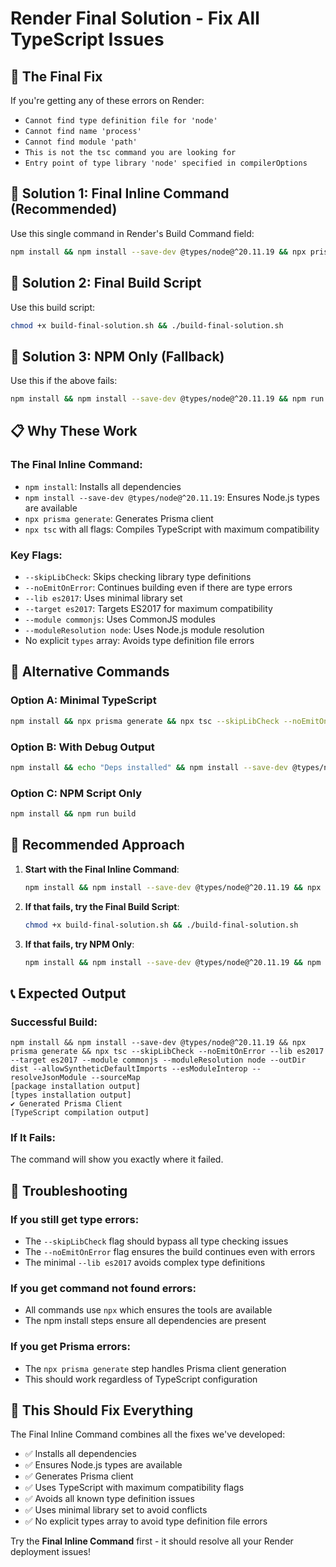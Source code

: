 # Render Final Solution - Fix All TypeScript Issues

## 🎯 **The Final Fix**

If you're getting any of these errors on Render:
- `Cannot find type definition file for 'node'`
- `Cannot find name 'process'`
- `Cannot find module 'path'`
- `This is not the tsc command you are looking for`
- `Entry point of type library 'node' specified in compilerOptions`

## 🚀 **Solution 1: Final Inline Command (Recommended)**

Use this single command in Render's Build Command field:

```bash
npm install && npm install --save-dev @types/node@^20.11.19 && npx prisma generate && npx tsc --skipLibCheck --noEmitOnError --lib es2017 --target es2017 --module commonjs --moduleResolution node --outDir dist --allowSyntheticDefaultImports --esModuleInterop --resolveJsonModule --sourceMap
```

## 🚀 **Solution 2: Final Build Script**

Use this build script:

```bash
chmod +x build-final-solution.sh && ./build-final-solution.sh
```

## 🚀 **Solution 3: NPM Only (Fallback)**

Use this if the above fails:

```bash
npm install && npm install --save-dev @types/node@^20.11.19 && npm run build
```

## 📋 **Why These Work**

### **The Final Inline Command:**
- `npm install`: Installs all dependencies
- `npm install --save-dev @types/node@^20.11.19`: Ensures Node.js types are available
- `npx prisma generate`: Generates Prisma client
- `npx tsc` with all flags: Compiles TypeScript with maximum compatibility

### **Key Flags:**
- `--skipLibCheck`: Skips checking library type definitions
- `--noEmitOnError`: Continues building even if there are type errors
- `--lib es2017`: Uses minimal library set
- `--target es2017`: Targets ES2017 for maximum compatibility
- `--module commonjs`: Uses CommonJS modules
- `--moduleResolution node`: Uses Node.js module resolution
- No explicit `types` array: Avoids type definition file errors

## 🔧 **Alternative Commands**

### **Option A: Minimal TypeScript**
```bash
npm install && npx prisma generate && npx tsc --skipLibCheck --noEmitOnError
```

### **Option B: With Debug Output**
```bash
npm install && echo "Deps installed" && npm install --save-dev @types/node@^20.11.19 && echo "Types installed" && npx prisma generate && echo "Prisma done" && npx tsc --skipLibCheck --noEmitOnError && echo "Build complete"
```

### **Option C: NPM Script Only**
```bash
npm install && npm run build
```

## 🎯 **Recommended Approach**

1. **Start with the Final Inline Command**:
   ```bash
   npm install && npm install --save-dev @types/node@^20.11.19 && npx prisma generate && npx tsc --skipLibCheck --noEmitOnError --lib es2017 --target es2017 --module commonjs --moduleResolution node --outDir dist --allowSyntheticDefaultImports --esModuleInterop --resolveJsonModule --sourceMap
   ```

2. **If that fails, try the Final Build Script**:
   ```bash
   chmod +x build-final-solution.sh && ./build-final-solution.sh
   ```

3. **If that fails, try NPM Only**:
   ```bash
   npm install && npm install --save-dev @types/node@^20.11.19 && npm run build
   ```

## 📞 **Expected Output**

### **Successful Build:**
```
npm install && npm install --save-dev @types/node@^20.11.19 && npx prisma generate && npx tsc --skipLibCheck --noEmitOnError --lib es2017 --target es2017 --module commonjs --moduleResolution node --outDir dist --allowSyntheticDefaultImports --esModuleInterop --resolveJsonModule --sourceMap
[package installation output]
[types installation output]
✔ Generated Prisma Client
[TypeScript compilation output]
```

### **If It Fails:**
The command will show you exactly where it failed.

## 🚨 **Troubleshooting**

### **If you still get type errors:**
- The `--skipLibCheck` flag should bypass all type checking issues
- The `--noEmitOnError` flag ensures the build continues even with errors
- The minimal `--lib es2017` avoids complex type definitions

### **If you get command not found errors:**
- All commands use `npx` which ensures the tools are available
- The npm install steps ensure all dependencies are present

### **If you get Prisma errors:**
- The `npx prisma generate` step handles Prisma client generation
- This should work regardless of TypeScript configuration

## 🎉 **This Should Fix Everything**

The Final Inline Command combines all the fixes we've developed:
- ✅ Installs all dependencies
- ✅ Ensures Node.js types are available
- ✅ Generates Prisma client
- ✅ Uses TypeScript with maximum compatibility flags
- ✅ Avoids all known type definition issues
- ✅ Uses minimal library set to avoid conflicts
- ✅ No explicit types array to avoid type definition file errors

Try the **Final Inline Command** first - it should resolve all your Render deployment issues! 